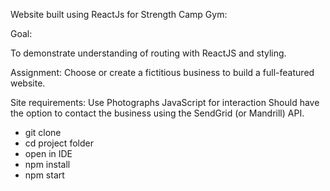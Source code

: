 Website built using ReactJs for Strength Camp Gym: 

Goal:

To demonstrate understanding of routing with ReactJS and styling.

Assignment:
Choose or create a fictitious business to build a full-featured website.

Site requirements:
Use Photographs JavaScript for interaction Should have the option to contact the business using the SendGrid (or Mandrill) API.

- git clone
- cd project folder 
- open in IDE
- npm install 
- npm start
